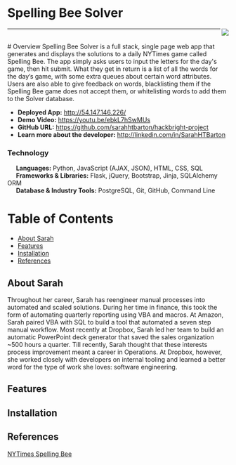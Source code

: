 # Spelling Bee Solver
<img src="/static/images/homepage.png" align="right" />  

***  
<br>
# Overview
Spelling Bee Solver is a full stack, single page web app that generates and displays the solutions to a daily NYTimes game called Spelling Bee. The app simply asks users to input the letters for the day's game, then hit submit. What they get in return is a list of all the words for the day’s game, with some extra queues about certain word attributes. Users are also able to give feedback on words, blacklisting them if the Spelling Bee game does not accept them, or whitelisting words to add them to the Solver database.


- **Deployed App:** http://54.147.146.226/  
- **Demo Video:** https://youtu.be/ebkL7hSwMUs  
- **GitHub URL:** https://github.com/sarahhtbarton/hackbright-project  
- **Learn more about the developer:** http://linkedin.com/in/SarahHTBarton  

### Technology
&nbsp;&nbsp;&nbsp;&nbsp;&nbsp;**Languages:** Python, JavaScript (AJAX, JSON), HTML, CSS, SQL  
&nbsp;&nbsp;&nbsp;&nbsp;&nbsp;**Frameworks & Libraries:** Flask, jQuery, Bootstrap, Jinja, SQLAlchemy ORM  
&nbsp;&nbsp;&nbsp;&nbsp;&nbsp;**Database & Industry Tools:** PostgreSQL, Git, GitHub, Command Line  

# Table of Contents
- [About Sarah](#about)
- [Features](#features)
- [Installation](#installation)
- [References](#references)

## <a name="about"></a>About Sarah
Throughout her career, Sarah has reengineer manual processes into automated and scaled solutions. During her time in finance, this took the form of automating quarterly reporting using VBA and macros. At Amazon, Sarah paired VBA with SQL to build a tool that automated a seven step manual workflow. Most recently at Dropbox, Sarah led her team to build an automatic PowerPoint deck generator that saved the sales organization ~500 hours a quarter. Till recently, Sarah thought that these interests process improvement meant a career in Operations. At Dropbox, however, she worked closely with developers on internal tooling and learned a better word for the type of work she loves: software engineering.

## <a name="features"></a>Features

## <a name="installation"></a>Installation

## <a name="references"></a>References
[NYTimes Spelling Bee](https://www.nytimes.com/puzzles/spelling-bee)